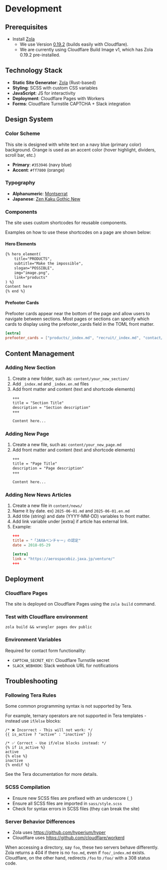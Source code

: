# Development

## Prerequisites
- Install [Zola](https://www.getzola.org/documentation/getting-started/installation/)
  - We use Version [0.19.2](https://github.com/getzola/zola/releases/tag/v0.19.2) (builds easily with Cloudflare).
  - We are currently using Cloudflare Build Image v1, which has Zola 0.19.2 pre-installed.

## Technology Stack
- **Static Site Generator**: [Zola](https://www.getzola.org/) (Rust-based)
- **Styling**: SCSS with custom CSS variables
- **JavaScript**: JS for interactivity
- **Deployment**: Cloudflare Pages with Workers
- **Forms**: Cloudflare Turnstile CAPTCHA + Slack integration

## Design System
### Color Scheme
This site is designed with white text on a navy blue (primary color) background.
Orange is used as an accent color (hover highlight, dividers, scroll bar, etc.)
- **Primary**: `#353946` (navy blue)
- **Accent**: `#ff7800` (orange)

### Typography
- **Alphanumeric**: [Montserrat](https://fonts.google.com/specimen/Montserrat)
- **Japanese**: [Zen Kaku Gothic New](https://fonts.google.com/specimen/Zen+Kaku+Gothic+New)

### Components
The site uses custom shortcodes for reusable components.

Examples on how to use these shortcodes on a page are shown below:

#### Hero Elements
```html
{% hero_element(
	title="PRODUCTS",
	subtitle="Make the impossible",
	slogan="POSSIBLE",
	img="image.png",
	link="products"
) %}
Content here
{% end %}
```

#### Prefooter Cards

Prefooter cards appear near the bottom of the page and allow users to
navigate between sections. Most pages or sections can specify which
cards to display using the prefooter_cards field in the TOML front
matter.

```toml
[extra]
prefooter_cards = ["products/_index.md", "recruit/_index.md", "contact/_index.md"]
```

## Content Management
### Adding New Section
1. Create a new folder, such as: `content/your_new_section/`
2. Add `_index.md` and `_index.en.md` files
2. Add front matter and content (text and shortcode elements)
   ```markdown
   +++
   title = "Section Title"
   description = "Section description"
   +++

   Content here...
   ```

### Adding New Page
1. Create a new file, such as: `content/your_new_page.md`
2. Add front matter and content (text and shortcode elements)
   ```markdown
   +++
   title = "Page Title"
   description = "Page description"
   +++

   Content here...
   ```

### Adding New News Articles
1. Create a new file in `content/news/`
2. Name it by date. ex) `2025-06-01.md` and `2025-06-01.en.md`
3. Add title (string) and date (YYYY-MM-DD) variables to front matter.
4. Add link variable under [extra] if article has external link.
5. Example:
   ```toml
   +++
   title = "「JAXAベンチャー」の認定"
   date = 2018-05-29

   [extra]
   link = "https://aerospacebiz.jaxa.jp/venture/"
   +++
   ```

## Deployment
### Cloudflare Pages
The site is deployed on Cloudflare Pages using the `zola build` command.

### Test with Cloudflare environment

```
zola build && wrangler pages dev public
```

### Environment Variables
Required for contact form functionality:
- `CAPTCHA_SECRET_KEY`: Cloudflare Turnstile secret
- `SLACK_WEBHOOK`: Slack webhook URL for notifications

## Troubleshooting
### Following Tera Rules
Some common programming syntax is not supported by Tera.

For example, ternary operators are not supported in Tera templates - instead use `if`/`else` blocks:

```
/* ❌ Incorrect - This will not work: */
{{ is_active ? "active" : "inactive" }}

/* ✅ Correct - Use if/else blocks instead: */
{% if is_active %}
active
{% else %}
inactive
{% endif %}
```

See the Tera documentation for more details.

### SCSS Compilation
- Ensure new SCSS files are prefixed with an underscore (`_`)
- Ensure all SCSS files are imported in `sass/style.scss`
- Check for syntax errors in SCSS files (they can break the site)

### Server Behavior Differences

- Zola uses https://github.com/hyperium/hyper
- Cloudflare uses https://github.com/cloudflare/workerd

When accessing a directory, say `foo`, these two servers behave
differently. Zola returns a 404 if there is no `foo.md`, even if
`foo/_index.md` exists. Cloudflare, on the other hand, redirects
`/foo` to `/foo/` with a 308 status code.
